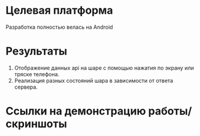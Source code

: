 # Целевая платформа

Разработка полностью велась на Android

# Результаты

1) Отображение данных api на шаре с помощью нажатия по экрану или тряске телефона. 
2) Реализация разных состояний шара в зависимости от ответа сервера.

# Ссылки на демонстрацию работы/скриншоты


